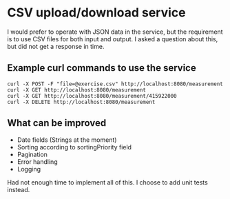 # CSV upload/download service

I would prefer to operate with JSON data in the service, but the requirement is to use CSV files for both input and output.
I asked a question about this, but did not get a response in time.

## Example curl commands to use the service
```
curl -X POST -F "file=@exercise.csv" http://localhost:8080/measurement
curl -X GET http://localhost:8080/measurement
curl -X GET http://localhost:8080/measurement/415922000
curl -X DELETE http://localhost:8080/measurement
```

## What can be improved
- Date fields (Strings at the moment)
- Sorting according to sortingPriority field
- Pagination
- Error handling
- Logging

Had not enough time to implement all of this. I choose to add unit tests instead.
